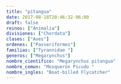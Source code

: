 ```yaml
---
title: "pitangua"
date: 2017-08-18T20:46:32-06:00
draft: false
reinos: ["Animalia"]
divisiones: ["Chordata"]
clases: ["Aves"]
ordenes: ["Passeriformes"]
familias: ["Tyrannidae "]
generos: ["Megarynchus"]
nombre_cientifico: "Megarynchus pitangua"
nombre_comun: "Mosquerón Picudo "
nombre_ingles: "Boat-billed Flycatcher"
---
```

